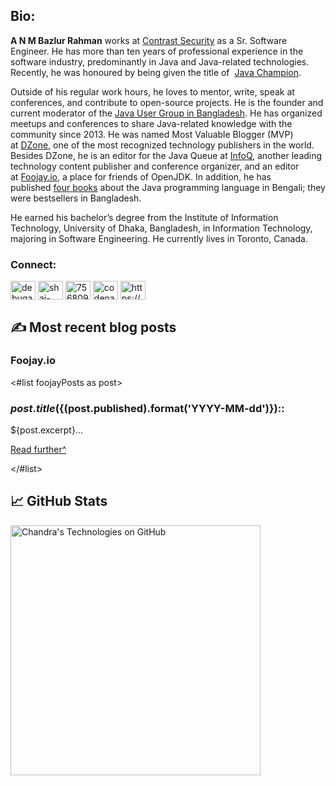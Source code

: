 ## Bio:

**A N M Bazlur Rahman** works at [Contrast Security](https://www.contrastsecurity.com/) as a Sr. Software Engineer. He has more than ten years of professional experience in the software industry, predominantly in Java and Java-related technologies. Recently, he was honoured by being given the title of  [Java Champion](https://twitter.com/Java_Champions/status/1523728715368509440).


Outside of his regular work hours, he loves to mentor, write, speak at conferences, and contribute to open-source projects. He is the founder and current moderator of the [Java User Group in Bangladesh](https://jugbd.org/). He has organized meetups and conferences to share Java-related knowledge with the community since 2013. He was named Most Valuable Blogger (MVP) at [DZone](https://dzone.com/users/1298119/bazlur_rahman.html), one of the most recognized technology publishers in the world. Besides DZone, he is an editor for the Java Queue at [InfoQ](https://www.infoq.com/profile/A-N-M-Bazlur-Rahman/), another leading technology content publisher and conference organizer, and an editor at [Foojay.io](https://foojay.io/today/author/bazlur-rahman/), a place for friends of OpenJDK. In addition, he has published [four books](https://www.rokomari.com/book/129165/java-programming) about the Java programming language in Bengali; they were bestsellers in Bangladesh.

He earned his bachelor’s degree from the Institute of Information Technology, University of Dhaka, Bangladesh, in Information Technology, majoring in Software Engineering. He currently lives in Toronto, Canada.

<h3 align="left">Connect:</h3>
<p align="left">
<a href="https://twitter.com/bazlur_rahman/" target="blank"><img align="center" src="https://raw.githubusercontent.com/rahuldkjain/github-profile-readme-generator/master/src/images/icons/Social/twitter.svg" alt="debugagent" height="30" width="40" /></a>
<a href="https://www.linkedin.com/in/bazlur" target="blank"><img align="center" src="https://raw.githubusercontent.com/rahuldkjain/github-profile-readme-generator/master/src/images/icons/Social/linked-in-alt.svg" alt="shai-almog-81a42" height="30" width="40" /></a>
<a href="https://stackoverflow.com/users/893197/rokonoid" target="blank"><img align="center" src="https://raw.githubusercontent.com/rahuldkjain/github-profile-readme-generator/master/src/images/icons/Social/stack-overflow.svg" alt="756809" height="30" width="40" /></a>
<a href="https://www.youtube.com/c/ANMBazlurRahman" target="blank"><img align="center" src="https://raw.githubusercontent.com/rahuldkjain/github-profile-readme-generator/master/src/images/icons/Social/youtube.svg" alt="codenameone" height="30" width="40" /></a>
<a href="/https://www.bazlur.com/feed.xml" target="blank"><img align="center" src="https://raw.githubusercontent.com/rahuldkjain/github-profile-readme-generator/master/src/images/icons/Social/rss.svg" alt="https://www.bazlur.com/feed.xml" height="30" width="40" /></a>
</p>


## ✍️ Most recent blog posts

### Foojay.io

<#list foojayPosts as post>

### ${post.title} (${(post.published).format('YYYY-MM-dd')})::
${post.excerpt}...

[Read further^](${post.link})

</#list>



## &#x1f4c8; GitHub Stats

<a href="https://github.com/rokon12/rokon12">
  <img align="center" src="https://github-readme-stats.vercel.app/api?username=rokon12&show_icons=true&include_all_commits=true&title_color=2aa889&text_color=99d1ce&icon_color=2bbc8a&bg_color=0c1014&" alt="Chandra's Technologies on GitHub" width="400"/></a>

